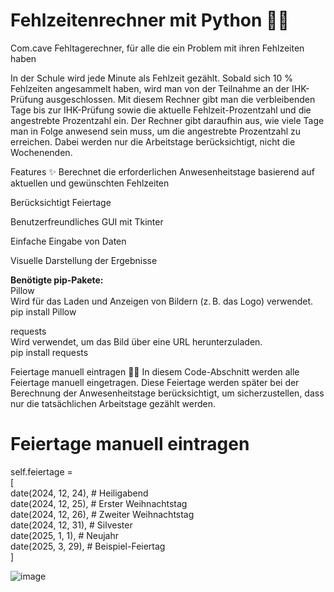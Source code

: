 # **Fehlzeitenrechner mit Python** 🧮📅<br>
Com.cave Fehltagerechner, für alle die ein Problem mit ihren Fehlzeiten haben

In der Schule wird jede Minute als Fehlzeit gezählt. Sobald sich 10 % Fehlzeiten angesammelt haben, wird man von der Teilnahme an der IHK-Prüfung ausgeschlossen. Mit diesem Rechner gibt man die verbleibenden Tage bis zur IHK-Prüfung sowie die aktuelle Fehlzeit-Prozentzahl und die angestrebte Prozentzahl ein. Der Rechner gibt daraufhin aus, wie viele Tage man in Folge anwesend sein muss, um die angestrebte Prozentzahl zu erreichen. Dabei werden nur die Arbeitstage berücksichtigt, nicht die Wochenenden.

Features ✨
Berechnet die erforderlichen Anwesenheitstage basierend auf aktuellen und gewünschten Fehlzeiten

Berücksichtigt Feiertage

Benutzerfreundliches GUI mit Tkinter

Einfache Eingabe von Daten

Visuelle Darstellung der Ergebnisse

**Benötigte pip-Pakete:**<br>
Pillow<br>
Wird für das Laden und Anzeigen von Bildern (z. B. das Logo) verwendet.<br>
pip install Pillow

requests<br>
Wird verwendet, um das Bild über eine URL herunterzuladen.<br>
pip install requests<br>


Feiertage manuell eintragen 🎉📆
In diesem Code-Abschnitt werden alle Feiertage manuell eingetragen. Diese Feiertage werden später bei der Berechnung der Anwesenheitstage berücksichtigt, um sicherzustellen, dass nur die tatsächlichen Arbeitstage gezählt werden.
# Feiertage manuell eintragen
self.feiertage = <br>
[<br>
    date(2024, 12, 24),  # Heiligabend<br>
    date(2024, 12, 25),  # Erster Weihnachtstag<br>
    date(2024, 12, 26),  # Zweiter Weihnachtstag<br>
    date(2024, 12, 31),  # Silvester<br>
    date(2025, 1, 1),    # Neujahr<br>
    date(2025, 3, 29),   # Beispiel-Feiertag<br>
]<br>

![image](https://github.com/user-attachments/assets/27e36b2c-6b6b-410b-8266-c661a98ee109)

